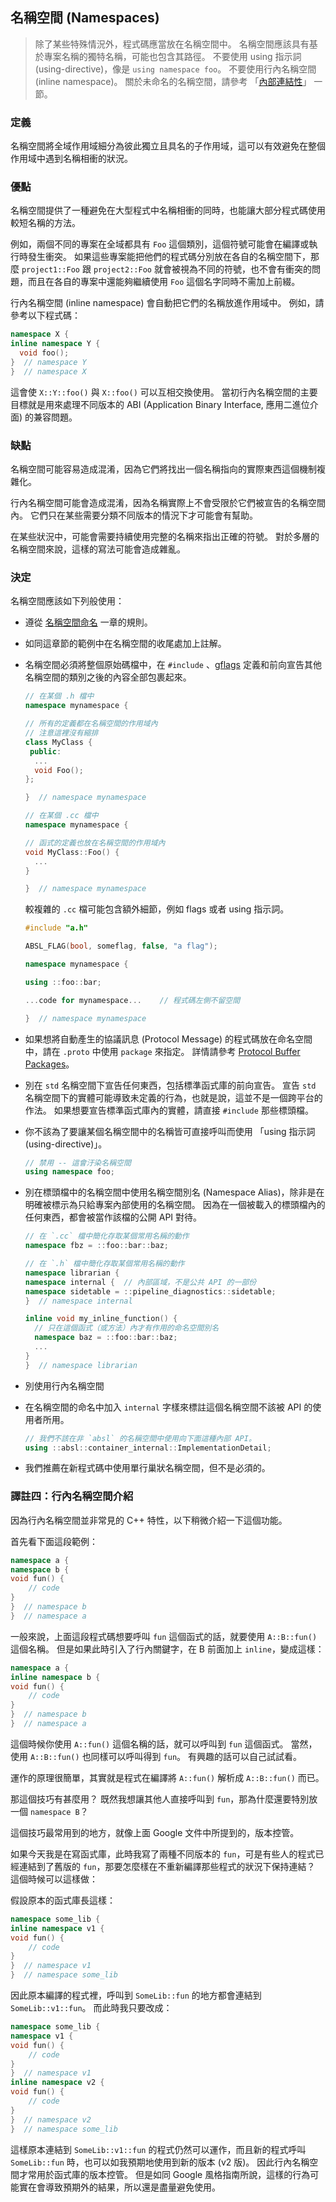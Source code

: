 ## 名稱空間 (Namespaces)

> 除了某些特殊情況外，程式碼應當放在名稱空間中。 名稱空間應該具有基於專案名稱的獨特名稱，可能也包含其路徑。 不要使用 using 指示詞 (using-directive)，像是 `using namespace foo`。 不要使用行內名稱空間 (inline namespace)。 關於未命名的名稱空間，請參考  「[內部連結性](internal-linkage.md)」 一節。

### 定義

名稱空間將全域作用域細分為彼此獨立且具名的子作用域，這可以有效避免在整個作用域中遇到名稱相衝的狀況。

### 優點

名稱空間提供了一種避免在大型程式中名稱相衝的同時，也能讓大部分程式碼使用較短名稱的方法。

例如，兩個不同的專案在全域都具有 `Foo` 這個類別，這個符號可能會在編譯或執行時發生衝突。 如果這些專案能把他們的程式碼分別放在各自的名稱空間下，那麼 `project1::Foo` 跟 `project2::Foo` 就會被視為不同的符號，也不會有衝突的問題，而且在各自的專案中還能夠繼續使用 `Foo` 這個名字同時不需加上前綴。

行內名稱空間 (inline namespace) 會自動把它們的名稱放進作用域中。 例如，請參考以下程式碼：

```cpp
namespace X {
inline namespace Y {
  void foo();
}  // namespace Y
}  // namespace X
```

這會使 `X::Y::foo()` 與 `X::foo()` 可以互相交換使用。 當初行內名稱空間的主要目標就是用來處理不同版本的 ABI (Application Binary Interface, 應用二進位介面) 的兼容問題。

### 缺點

名稱空間可能容易造成混淆，因為它們將找出一個名稱指向的實際東西這個機制複雜化。

行內名稱空間可能會造成混淆，因為名稱實際上不會受限於它們被宣告的名稱空間內。 它們只在某些需要分類不同版本的情況下才可能會有幫助。

在某些狀況中，可能會需要持續使用完整的名稱來指出正確的符號。 對於多層的名稱空間來說，這樣的寫法可能會造成雜亂。

### 決定

名稱空間應該如下列般使用：

- 遵從 [名稱空間命名](../naming/namespace-names.md) 一章的規則。
- 如同這章節的範例中在名稱空間的收尾處加上註解。
- 名稱空間必須將整個原始碼檔中，在 `#include` 、[gflags](https://gflags.github.io/gflags/) 定義和前向宣告其他名稱空間的類別之後的內容全部包裹起來。

  ```cpp
  // 在某個 .h 檔中
  namespace mynamespace {

  // 所有的定義都在名稱空間的作用域內
  // 注意這裡沒有縮排
  class MyClass {
   public:
    ...
    void Foo();
  };

  }  // namespace mynamespace
  ```

  ```cpp
  // 在某個 .cc 檔中
  namespace mynamespace {

  // 函式的定義也放在名稱空間的作用域內
  void MyClass::Foo() {
    ...
  }

  }  // namespace mynamespace
  ```

  較複雜的 `.cc` 檔可能包含額外細節，例如 flags 或者 using 指示詞。

  ```cpp
  #include "a.h"

  ABSL_FLAG(bool, someflag, false, "a flag");

  namespace mynamespace {

  using ::foo::bar;

  ...code for mynamespace...    // 程式碼左側不留空間

  }  // namespace mynamespace
  ```

- 如果想將自動產生的協議訊息 (Protocol Message) 的程式碼放在命名空間中，請在 `.proto` 中使用 `package` 來指定。 詳情請參考 [Protocol Buffer Packages](https://protobuf.dev/reference/cpp/cpp-generated/#package)。
- 別在 `std` 名稱空間下宣告任何東西，包括標準函式庫的前向宣告。 宣告 `std` 名稱空間下的實體可能導致未定義的行為，也就是說，這並不是一個跨平台的作法。 如果想要宣告標準函式庫內的實體，請直接 `#include` 那些標頭檔。
- 你不該為了要讓某個名稱空間中的名稱皆可直接呼叫而使用 「using 指示詞 (using-directive)」。

  ```cpp
  // 禁用 -- 這會汙染名稱空間
  using namespace foo;
  ```

- 別在標頭檔中的名稱空間中使用名稱空間別名 (Namespace Alias)，除非是在明確被標示為只給專案內部使用的名稱空間。 因為在一個被載入的標頭檔內的任何東西，都會被當作該檔的公開 API 對待。

  ```cpp
  // 在 `.cc` 檔中簡化存取某個常用名稱的動作
  namespace fbz = ::foo::bar::baz;
  ```

  ```cpp
  // 在 `.h` 檔中簡化存取某個常用名稱的動作
  namespace librarian {
  namespace internal {  // 內部區域，不是公共 API 的一部份
  namespace sidetable = ::pipeline_diagnostics::sidetable;
  }  // namespace internal

  inline void my_inline_function() {
    // 只在這個函式（或方法）內才有作用的命名空間別名
    namespace baz = ::foo::bar::baz;
    ...
  }
  }  // namespace librarian
  ```

- 別使用行內名稱空間
- 在名稱空間的命名中加入 `internal` 字樣來標註這個名稱空間不該被 API 的使用者所用。
 
  ```cpp
  // 我們不該在非 `absl` 的名稱空間中使用向下面這種內部 API。
  using ::absl::container_internal::ImplementationDetail;
  ```

- 我們推薦在新程式碼中使用單行巢狀名稱空間，但不是必須的。

### 譯註四：行內名稱空間介紹

因為行內名稱空間並非常見的 C++ 特性，以下稍微介紹一下這個功能。

首先看下面這段範例：

```cpp
namespace a {
namespace b {
void fun() {
    // code
}
}  // namespace b
}  // namespace a
```

一般來說，上面這段程式碼想要呼叫 `fun` 這個函式的話，就要使用 `A::B::fun()` 這個名稱。 但是如果此時引入了行內關鍵字，在 B 前面加上 `inline`，變成這樣：

```cpp
namespace a {
inline namespace b {
void fun() {
    // code
}
}  // namespace b
}  // namespace a
```

這個時候你使用 `A::fun()` 這個名稱的話，就可以呼叫到 `fun` 這個函式。 當然，使用 `A::B::fun()` 也同樣可以呼叫得到 `fun`。 有興趣的話可以自己試試看。

運作的原理很簡單，其實就是程式在編譯將 `A::fun()` 解析成 `A::B::fun()` 而已。

那這個技巧有甚麼用？ 既然我想讓其他人直接呼叫到 `fun`，那為什麼還要特別放一個 `namespace B`？

這個技巧最常用到的地方，就像上面 Google 文件中所提到的，版本控管。

如果今天我是在寫函式庫，此時我寫了兩種不同版本的 `fun`，可是有些人的程式已經連結到了舊版的 `fun`，那要怎麼樣在不重新編譯那些程式的狀況下保持連結？ 這個時候可以這樣做：

假設原本的函式庫長這樣：

```cpp
namespace some_lib {
inline namespace v1 {
void fun() {
    // code
}
}  // namespace v1
}  // namespace some_lib
```

因此原本編譯的程式裡，呼叫到 `SomeLib::fun` 的地方都會連結到 `SomeLib::v1::fun`。 而此時我只要改成：

```cpp
namespace some_lib {
namespace v1 {
void fun() {
    // code
}
}  // namespace v1
inline namespace v2 {
void fun() {
    // code
}
}  // namespace v2
}  // namespace some_lib
```

這樣原本連結到 `SomeLib::v1::fun` 的程式仍然可以運作，而且新的程式呼叫 `SomeLib::fun` 時，也可以如我預期地使用到新的版本 (v2 版)。 因此行內名稱空間才常用於函式庫的版本控管。 但是如同 Google 風格指南所說，這樣的行為可能實在會導致預期外的結果，所以還是盡量避免使用。
